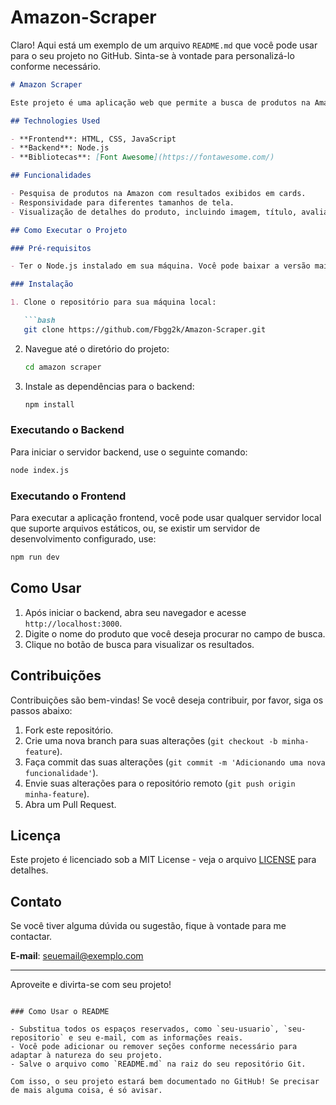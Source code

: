 # Amazon-Scraper

Claro! Aqui está um exemplo de um arquivo `README.md` que você pode usar para o seu projeto no GitHub. Sinta-se à vontade para personalizá-lo conforme necessário.

```markdown
# Amazon Scraper

Este projeto é uma aplicação web que permite a busca de produtos na Amazon. Ele foi desenvolvido utilizando JavaScript, HTML e CSS no frontend e Node.js no backend. 

## Technologies Used

- **Frontend**: HTML, CSS, JavaScript
- **Backend**: Node.js
- **Bibliotecas**: [Font Awesome](https://fontawesome.com/)

## Funcionalidades

- Pesquisa de produtos na Amazon com resultados exibidos em cards.
- Responsividade para diferentes tamanhos de tela.
- Visualização de detalhes do produto, incluindo imagem, título, avaliações e preço.

## Como Executar o Projeto

### Pré-requisitos

- Ter o Node.js instalado em sua máquina. Você pode baixar a versão mais recente do Node.js [aqui](https://nodejs.org/).

### Instalação

1. Clone o repositório para sua máquina local:

   ```bash
   git clone https://github.com/Fbgg2k/Amazon-Scraper.git
   ```

2. Navegue até o diretório do projeto:

   ```bash
   cd amazon scraper
   ```

3. Instale as dependências para o backend:

   ```bash
   npm install
   ```

### Executando o Backend

Para iniciar o servidor backend, use o seguinte comando:

```bash
node index.js
```

### Executando o Frontend

Para executar a aplicação frontend, você pode usar qualquer servidor local que suporte arquivos estáticos, ou, se existir um servidor de desenvolvimento configurado, use:

```bash
npm run dev
```

## Como Usar

1. Após iniciar o backend, abra seu navegador e acesse `http://localhost:3000`.
2. Digite o nome do produto que você deseja procurar no campo de busca.
3. Clique no botão de busca para visualizar os resultados.

## Contribuições

Contribuições são bem-vindas! Se você deseja contribuir, por favor, siga os passos abaixo:

1. Fork este repositório.
2. Crie uma nova branch para suas alterações (`git checkout -b minha-feature`).
3. Faça commit das suas alterações (`git commit -m 'Adicionando uma nova funcionalidade'`).
4. Envie suas alterações para o repositório remoto (`git push origin minha-feature`).
5. Abra um Pull Request.

## Licença

Este projeto é licenciado sob a MIT License - veja o arquivo [LICENSE](LICENSE) para detalhes.

## Contato

Se você tiver alguma dúvida ou sugestão, fique à vontade para me contactar.

**E-mail**: seuemail@exemplo.com

---

Aproveite e divirta-se com seu projeto!
```

### Como Usar o README

- Substitua todos os espaços reservados, como `seu-usuario`, `seu-repositorio` e seu e-mail, com as informações reais.
- Você pode adicionar ou remover seções conforme necessário para adaptar à natureza do seu projeto.
- Salve o arquivo como `README.md` na raiz do seu repositório Git.

Com isso, o seu projeto estará bem documentado no GitHub! Se precisar de mais alguma coisa, é só avisar.
